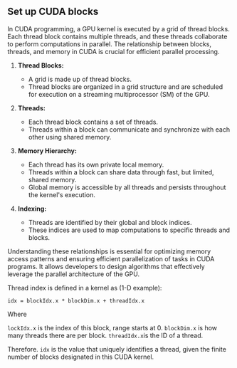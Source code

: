 ## Set up CUDA blocks
In CUDA programming, a GPU kernel is executed by a grid of thread blocks. Each thread block contains multiple threads, and these threads collaborate to perform computations in parallel. The relationship between blocks, threads, and memory in CUDA is crucial for efficient parallel processing.

1. **Thread Blocks:**
   - A grid is made up of thread blocks.
   - Thread blocks are organized in a grid structure and are scheduled for execution on a streaming multiprocessor (SM) of the GPU.

2. **Threads:**
   - Each thread block contains a set of threads.
   - Threads within a block can communicate and synchronize with each other using shared memory.

3. **Memory Hierarchy:**
   - Each thread has its own private local memory.
   - Threads within a block can share data through fast, but limited, shared memory.
   - Global memory is accessible by all threads and persists throughout the kernel's execution.

4. **Indexing:**
   - Threads are identified by their global and block indices.
   - These indices are used to map computations to specific threads and blocks.

Understanding these relationships is essential for optimizing memory access patterns and ensuring efficient parallelization of tasks in CUDA programs. It allows developers to design algorithms that effectively leverage the parallel architecture of the GPU.

Thread index is defined in a kernel as (1-D example):

```
idx = blockIdx.x * blockDim.x + threadIdx.x
```

Where 

`lockIdx.x` is the index of this block, range starts at 0.
`blockDim.x` is how many threads there are per block.
`threadIdx.x`is the ID of a thread.

Therefore. `idx` is the value that uniquely identifies a thread, given the finite number of blocks designated in this CUDA kernel.


